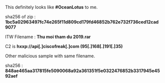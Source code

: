 This definitely looks like **#OceanLotus** to me.

sha256 of zip : **1bc5a02963497fc74e265f11d809cd179fd46852b762e732f736ced12cad9077**

ITW Filename : **Thu moi tham du 2019.rar**

C2 is **hxxp://api[.]ciscofreak[.]com (95[.]168[.]191[.]35)**

Other malicious sample with same filename.

sha256 : **848ae465aa317815fe5090068a92a361351f5e0322476852b3317945e4592aef**
